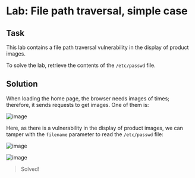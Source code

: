 # Lab: File path traversal, simple case
## Task
This lab contains a file path traversal vulnerability in the display of product images.

To solve the lab, retrieve the contents of the `/etc/passwd` file.

## Solution
When loading the home page, the browser needs images of times; therefore, it sends requests to get images. One of them is:  

![image](https://user-images.githubusercontent.com/44528004/130411364-d373d4ad-1140-47b8-8e3f-1058e0276972.png)  

Here, as there is a vulnerability in the display of product images, we can tamper with the `filename` parameter to read the `/etc/passwd` file:  

![image](https://user-images.githubusercontent.com/44528004/130411538-fd9718b1-424c-43b7-8095-99535a6a1f8d.png)

![image](https://user-images.githubusercontent.com/44528004/130411555-cc6ecc8e-92dc-4a1e-9293-2c2172463b2e.png)
> Solved!
